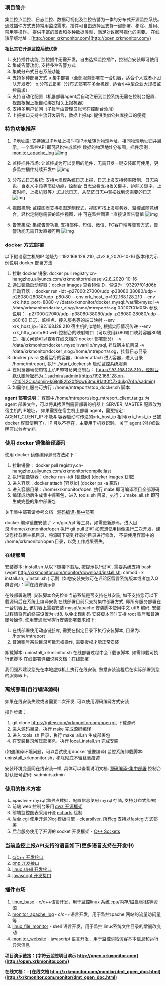 ###  项目简介

集监控点监控、日志监控、数据可视化及监控告警为一体的分布式开源监控系统。
通过插件方式支持常用监控需求，插件可自由选择且支持一键部署、移除、启用、禁用等操作。
提供丰富的图表和多种数据类型，满足对数据可视化的需要。
在线演示版地址：[http://open.xrkmonitor.com](http://open.xrkmonitor.com/)

**相比其它开源监控系统优势**

1. 支持插件功能, 监控插件无需开发，自由选择监控插件，控制台安装即可使用
2. 集成告警功能, 支持多种告警方式
3. 集成分布式日志系统功能
4. 支持多种部署方式
   a.集中部署（全部服务部署在一台机器，适合个人或者小团队开发者）
   b.分布式部署（分布式部署在多台机器，适合小中型企业大规模监控需求）
5. 支持自动化配置（机器部署agent后自动注册到监控系统无需在控制台配置、视图根据上报自动绑定相关上报机器）
6. 支持多用户访问（子账号由管理员账号在控制台添加）
7. 上报接口支持主流开发语言，数据上报api 提供类似公共库接口的便捷

### 特色功能推荐

1. IP地址库: 支持通过IP地址上报时将IP地址转为物理地址，相同物理地址归并展示，一个监控API 即可轻松生成监控
   数据的物理地址分布图，插件示例：[monitor_apache_log](https://gitee.com/xrkmonitorcom/monitor_apache_log)
   ![img](http://xrkmonitor.com/monitor/images/china_map.png)

   

2. 监控插件市场: 让监控成为可以复用的组件，无需开发一键安装即可使用，更多监控插件持续开发中
   ![img](http://xrkmonitor.com/monitor/images/plugin_show.png)

   

3. 分布式日志系统: 支持大规模系统日志上报，日志上报支持频率限制、日志染色、自定义字段等高级功能，控制台
   日志查看支持按关键字、排除关键字、上报时间、上报机器等方式过滤日志，从茫茫日志中轻松找到您需要的日志
   ![img](http://xrkmonitor.com/monitor/images/web_log.gif)

4. 视图机制: 监控图表支持视图定制模式，视图可按上报服务器、监控点随意组合，轻松定制您需要的监控视图，并
   可在监控图表上直接设置告警值
   ![img](http://xrkmonitor.com/monitor/images/web_attr_git.gif)

5. 告警集成: 集成告警功能, 支持邮件、短信、微信、PC客户端等告警方式，告警功能无需开发直接可用
   ![img](http://xrkmonitor.com/monitor/images/open_warn_git.png)

### docker 方式部署

以下假设宿主机的IP 地址为：192.168.128.210, 以v2.8_2020-10-16 版本作为示例说明 docker 部署方法

1. 拉取 docker 镜像: docker pull registry.cn-hangzhou.aliyuncs.com/xrkmonitor/release:v2.8_2020-10-16
2. 通过镜像启动容器：docker images 查看镜像ID，假设为：93297f01d06b
   启动容器：
   docker run -idt -p27000:27000/udp -p38080:38080/udp -p28080:28080/udp -p80:80 --env xrk_host_ip=192.168.128.210 --env xrk_http_port=8080 -v /data/xrkmonitor/docker_mysql:/var/lib/mysql -v /data/xrkmonitor/docker_slog:/home/mtreport/slog 93297f01d06b
   参数说明：
   -p27000:27000/udp -p38080:38080/udp -p28080:28080/udp -p80:80 日志、监控点、接入服务等的端口映射
   --env xrk_host_ip=192.168.128.210 宿主机的ip地址, 根据实际情况传递
   --env xrk_http_port=80 web 控制台的映射端口（可以使用非80端口映射容器80端口，相关问题可以查看在线文档的 docker 部署部分）
   -v /data/xrkmonitor/docker_mysql:/var/lib/mysql, 挂载宿主机目录
   -v /data/xrkmonitor/docker_slog:/home/mtreport/slog，挂载日志目录
3. docker ps -a 查看运行的容器，docker attach 进入容器，进入目录 /home/mtreport, 执行 ./start_docker.sh 启动监控系统服务
4. 在浏览器端使用宿主机IP即可访问控制台： [http://192.168.128.210，控制台默认账号密码为：sadmin/sadmin](http://192.168.128.xn--210%2C:sadmin-k68ql82b20f9cw63mu81att0f47xdukg7r4h/sadmin)
5. 如需停止服务可执行 : /home/mtreport/stop_docker.sh 脚本

**agent 部署说明：**
容器中 /home/mtreport/slog_mtreport_client.tar.gz 为 agent 部署文件，可以将其拷贝到需要部署的机器上
SERVER_MASTER 配置改为宿主机的IP地址， 如果需要在宿主机上部署 agent，需要指定：AGENT_CLIENT_IP 不能与
容器启动时传递的xrk_host_ip 相同(xrk_host_ip 已被docker 容器使用了)，IP 可以不存在，主要用于机器识别。
关于 agent 的详细说明可以参考文档。

### 使用 docker 镜像编译源码

使用 docker 镜像编译源码方法如下：

1. 拉取镜像： docker pull registry.cn-hangzhou.aliyuncs.com/xrkmonitor/compile:last
2. 执行镜像容器：docker run -idt [镜像id] (docker images 获取)
3. 进入容器：docker attach [容器id] (docker ps -a 获取)
4. 进入容器目录：/home/xrkmonitor/open, 执行 make 即可编译项目全部源码
5. 编译成功后生成集中部署包，进入 tools_sh 目录，执行：./make_all.sh 即可生成完整的集中部署包

关于集中部署请参考文档：[源码编译-集中部署](http://xrkmonitor.com/monitor/showdoc/showdoc/web/#/4?page_id=38)

docker 编译镜像安装了 vim/gcc/git 等工具，如需更新源码，进入目录:/home/xrkmonitor/open 执行 git pull 即可
如您想使用镜像进行二次开发，建议您挂载宿主机目录，将源码下载到挂载的目录进行修改， 不要使用容器中的
/home/xrkmonitor/open 目录，以免工作成果丢失。

### 在线部署

安装脚本: install.sh
从以下链接下载后, 按提示执行即可, 需要系统支持 bash
(wget http://xrkmonitor.com/monitor/download/install.sh; chmod +x install.sh; ./install.sh )
示例（如您安装失败可在评论区留言系统版本或者加入Q群咨询）：![在线安装示例](https://images.gitee.com/uploads/images/2020/1016/154842_d1f6dcda_5075697.gif)

在线部署说明:
安装脚本会先检查当前系统是否支持在线安装, 如不支持您可以下载源码后在系统上编译安装
在线部署目前只支持集中部署方式, 即所有服务部署在一台机器上, 该机器上需要安装 mysql/apache
安装脚本使用中文 utf8 编码, 安装过程请将您的终端设置为 utf8, 以免出现乱码
安装脚本同时支持 root 账号和普通账号操作, 使用普通账号执行安装部署要求如下:

1. 在线部署使用动态链接库, 需要在指定目录下执行安装脚本, 目录为: /home/mtreport
2. 普通账号某些目录可能无权操作, 需要授权才能正常安装

卸载脚本: uninstall_xrkmonitor.sh
在线部署过程中会下载该脚本, 如需卸载可执行该脚本
在线部署详细说明文档：[在线部署](http://xrkmonitor.com/monitor/showdoc/showdoc/web/#/4?page_id=55)

我们强烈建议您先在本地虚拟机上执行在线安装, 熟悉安装流程后在实际部署到您的服务器上。

### 离线部署(自行编译源码)

如果在线安装失败或者需要二次开发, 可以使用源码编译方式安装

操作步骤：

1. git clone https://gitee.com/xrkmonitorcom/open.git 下载源码
2. 进入源码目录，执行 make 完成源码编译
3. 进入 tools_sh 目录，执行 make_all.sh 生成部署包
4. 在安装目录解压部署包，执行 local_install.sh 完成安装

(如遇编译环境问题，可以尝试使用docker 镜像编译)
监控系统卸载脚本: uninstall_xrkmonitor.sh，移除彻底不留丝毫痕迹

安装环境变量同在线安装一样, 具体可以查看说明文档: [源码编译-集中部署](http://xrkmonitor.com/monitor/showdoc/showdoc/web/#/4?page_id=38)
控制台默认账号密码: sadmin/sadmin

### 使用的技术方案

1. apache + mysql(监控点数据、配置信息使用 mysql 存储, 支持分布式部署)
2. 前端 web 控制台采用 [dwz 开源框架](http://jui.org/)
3. 前端监控图表采用开源 [echarts](https://www.echartsjs.com/zh/index.html) 绘制
4. 后台 cgi 使用开源的cgi模板引擎 - [clearsilver](http://www.clearsilver.net/), 所有cgi支持以fastcgi方式部署
5. 后台服务使用了开源的 socket 开发框架 - [C++ Sockets](http://www.alhem.net/Sockets/)

### 当前监控上报API支持的语言如下(更多语言支持在开发中)

1. [c/c++ 开发接口](http://xrkmonitor.com//monitor/showdoc/showdoc/web/#/4?page_id=45)
2. [php 开发接口](http://xrkmonitor.com//monitor/showdoc/showdoc/web/#/4?page_id=51)
3. [linux shell 开发接口](http://xrkmonitor.com//monitor/showdoc/showdoc/web/#/4?page_id=72)
4. [javascript 开发接口](http://xrkmonitor.com//monitor/showdoc/showdoc/web/#/4?page_id=76)

### 插件市场

1. [linux_base](https://gitee.com/xrkmonitorcom/plugin_linux_base) - c/c++语言开发，用于监控linux 系统 cpu/内存/磁盘/网络等资源
2. [monitor_apache_log](https://gitee.com/xrkmonitorcom/monitor_apache_log) - c/c++语言开发，用于监控apache 网站的流量访问量等
3. [linux_file_monitor](https://gitee.com/xrkmonitorcom/linux_file_monitor) - shell 语言开发，用于监控 linux系统文件目录的增删改变动
4. [monitor_website](https://gitee.com/xrkmonitorcom/monitor_website) - javascript 语言开发，用于监控网站访客基本信息和运行异常信息

**项目演示链接：[字符云监控项目演示 http://open.xrkmonitor.com](http://open.xrkmonitor.com/)**

**在线文档：- [在线文档 http://xrkmonitor.com/monitor/dmt_open_doc.html](http://xrkmonitor.com/monitor/dmt_open_doc.html)**
